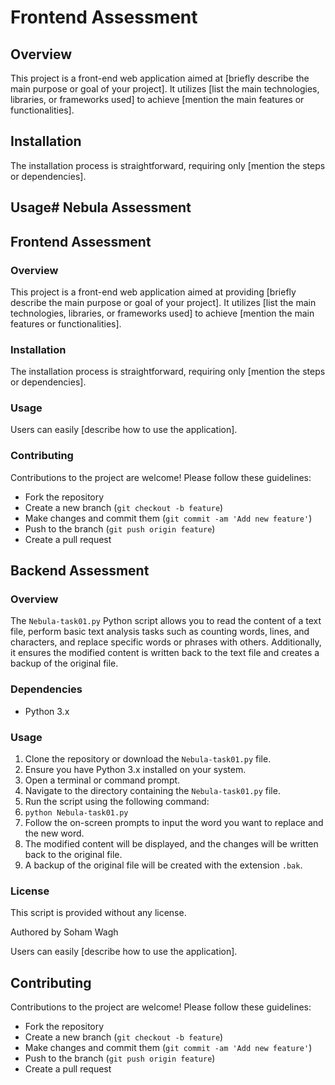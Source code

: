 # Frontend Assessment

## Overview

This project is a front-end web application aimed at [briefly describe the main purpose or goal of your project]. It utilizes [list the main technologies, libraries, or frameworks used] to achieve [mention the main features or functionalities].

## Installation

The installation process is straightforward, requiring only [mention the steps or dependencies].

## Usage# Nebula Assessment

## Frontend Assessment

### Overview

This project is a front-end web application aimed at providing [briefly describe the main purpose or goal of your project]. It utilizes [list the main technologies, libraries, or frameworks used] to achieve [mention the main features or functionalities].

### Installation

The installation process is straightforward, requiring only [mention the steps or dependencies].

### Usage

Users can easily [describe how to use the application].

### Contributing

Contributions to the project are welcome! Please follow these guidelines:
- Fork the repository
- Create a new branch (`git checkout -b feature`)
- Make changes and commit them (`git commit -am 'Add new feature'`)
- Push to the branch (`git push origin feature`)
- Create a pull request

## Backend Assessment

### Overview

The `Nebula-task01.py` Python script allows you to read the content of a text file, perform basic text analysis tasks such as counting words, lines, and characters, and replace specific words or phrases with others. Additionally, it ensures the modified content is written back to the text file and creates a backup of the original file.

### Dependencies
- Python 3.x

### Usage
1. Clone the repository or download the `Nebula-task01.py` file.
2. Ensure you have Python 3.x installed on your system.
3. Open a terminal or command prompt.
4. Navigate to the directory containing the `Nebula-task01.py` file.
5. Run the script using the following command:
6. `python Nebula-task01.py`
7. Follow the on-screen prompts to input the word you want to replace and the new word.
8. The modified content will be displayed, and the changes will be written back to the original file.
9. A backup of the original file will be created with the extension `.bak`.

### License
This script is provided without any license.

Authored by Soham Wagh


Users can easily [describe how to use the application].

## Contributing

Contributions to the project are welcome! Please follow these guidelines:
- Fork the repository
- Create a new branch (`git checkout -b feature`)
- Make changes and commit them (`git commit -am 'Add new feature'`)
- Push to the branch (`git push origin feature`)
- Create a pull request
  
